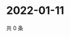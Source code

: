 # 2022-01-11

共 0 条

<!-- BEGIN WEIBO -->
<!-- 最后更新时间 Tue Jan 11 2022 05:01:00 GMT+0800 (China Standard Time) -->

<!-- END WEIBO -->
